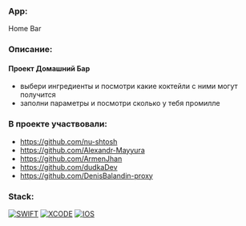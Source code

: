 ### App: 
Home Bar

### Описание:
#### Проект Домашний Бар
- выбери ингредиенты и посмотри какие коктейли с ними могут получится
- заполни параметры и посмотри сколько у тебя промилле

### В проекте участвовали:
- https://github.com/nu-shtosh
- https://github.com/Alexandr-Mayyura
- https://github.com/ArmenJhan
- https://github.com/dudkaDev
- https://github.com/DenisBalandin-proxy

### Stack:
<a href="">![SWIFT](https://img.shields.io/badge/-SWIFT-orange)</a>
<a href="">![XCODE](https://img.shields.io/badge/-XCODE-blueviolet)</a>
<a href="">![IOS](https://img.shields.io/badge/-iOS-blue)</a>

